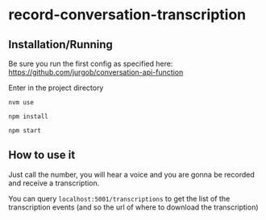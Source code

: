 # record-conversation-transcription

## Installation/Running

Be sure you run the first config as specified here: <https://github.com/jurgob/conversation-api-function>

Enter in the project directory

```
nvm use

npm install

npm start
```

## How to use it

Just call the number, you will hear a voice and you are gonna be recorded and receive a transcription.

You can query `localhost:5001/transcriptions` to get the list of the transcription events (and so the url of where to download the transcription)
